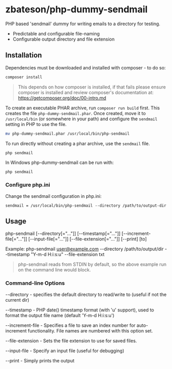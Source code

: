 # zbateson/php-dummy-sendmail

PHP based 'sendmail' dummy for writing emails to a directory for testing.

* Predictable and configurable file-naming
* Configurable output directory and file extension

## Installation

Dependencies must be downloaded and installed with composer - to do so:

```bash
composer install
```

> This depends on how composer is installed, if that fails please ensure composer is installed and review composer's
> documentation at: https://getcomposer.org/doc/00-intro.md

To create an executable PHAR archive, run `composer run build` first. This creates the file `php-dummy-sendmail.phar`.
Once created, move it to `/usr/local/bin` (or somewhere in your path) and configure the `sendmail` setting in PHP to use
the file.

```bash
mv php-dummy-sendmail.phar /usr/local/bin/php-sendmail
```

To run directly without creating a phar archive, use the `sendmail` file.

```bash
php sendmail
```

In Windows php-dummy-sendmail can be run with:

```
php sendmail
```

### Configure php.ini

Change the sendmail configuration in php.ini:

```
sendmail = /usr/local/bin/php-sendmail --directory /path/to/output-dir
```

## Usage

php-sendmail
    [--directory[="..."]]
    [--timestamp[="..."]]
    [--increment-file[="..."]]
    [--input-file[="..."]]
    [--file-extension[="..."]]
    [--print]
    [to]

Example:
php-sendmail user@example.com --directory /path/to/output/dir --timestamp "Y-m-d H:i:s:u" --file-extension txt

> php-sendmail reads from STDIN by default, so the above example run on the command line would block.

### Command-line Options

--directory - specifies the default directory to read/write to (useful if not the current dir)

--timestamp - PHP date() timestamp format (with 'u' support), used to format the output file name (default 'Y-m-d H:i:s:u')

--increment-file - Specifies a file to save an index number for auto-increment functionality. File names are numbered
  with this option set.

--file-extension - Sets the file extension to use for saved files.

--input-file - Specify an input file (useful for debugging)

--print - Simply prints the output
